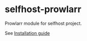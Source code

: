 # selfhost-prowlarr
Prowlarr module for selfhost project.

See [Installation guide](https://github.com/AustralEpitech/selfhost/wiki/Installation)
